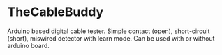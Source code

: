 # TheCableBuddy
Arduino based digital cable tester. Simple contact (open), short-circuit (short), miswired detector with learn mode. Can be used with or without arduino board. 
